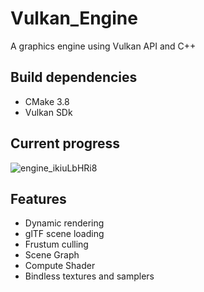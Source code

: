 # Vulkan_Engine
A graphics engine using Vulkan API and C++

## Build dependencies
* CMake 3.8
* Vulkan SDk

## Current progress

![engine_ikiuLbHRi8](https://github.com/user-attachments/assets/eeae8afa-1dfc-47f8-8a47-c5963756ab41)

## Features

* Dynamic rendering
* glTF scene loading
* Frustum culling
* Scene Graph
* Compute Shader
* Bindless textures and samplers
